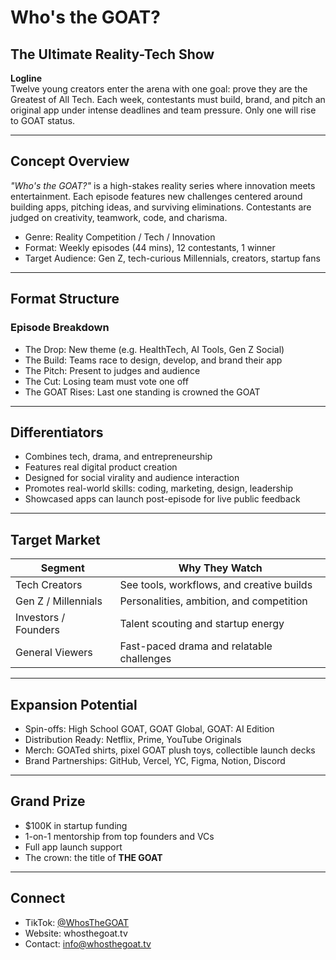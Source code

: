 # Who's the GOAT?
## The Ultimate Reality-Tech Show

**Logline**  
Twelve young creators enter the arena with one goal: prove they are the Greatest of All Tech. Each week, contestants must build, brand, and pitch an original app under intense deadlines and team pressure. Only one will rise to GOAT status.

---

## Concept Overview  
_"Who's the GOAT?"_ is a high-stakes reality series where innovation meets entertainment. Each episode features new challenges centered around building apps, pitching ideas, and surviving eliminations. Contestants are judged on creativity, teamwork, code, and charisma.

- Genre: Reality Competition / Tech / Innovation  
- Format: Weekly episodes (44 mins), 12 contestants, 1 winner  
- Target Audience: Gen Z, tech-curious Millennials, creators, startup fans  

---

## Format Structure

### Episode Breakdown
- The Drop: New theme (e.g. HealthTech, AI Tools, Gen Z Social)  
- The Build: Teams race to design, develop, and brand their app  
- The Pitch: Present to judges and audience  
- The Cut: Losing team must vote one off  
- The GOAT Rises: Last one standing is crowned the GOAT

---

## Differentiators

- Combines tech, drama, and entrepreneurship  
- Features real digital product creation  
- Designed for social virality and audience interaction  
- Promotes real-world skills: coding, marketing, design, leadership  
- Showcased apps can launch post-episode for live public feedback

---

## Target Market

| Segment             | Why They Watch                           |
|---------------------|------------------------------------------|
| Tech Creators       | See tools, workflows, and creative builds  
| Gen Z / Millennials | Personalities, ambition, and competition  
| Investors / Founders| Talent scouting and startup energy       
| General Viewers     | Fast-paced drama and relatable challenges

---

## Expansion Potential

- Spin-offs: High School GOAT, GOAT Global, GOAT: AI Edition  
- Distribution Ready: Netflix, Prime, YouTube Originals  
- Merch: GOATed shirts, pixel GOAT plush toys, collectible launch decks  
- Brand Partnerships: GitHub, Vercel, YC, Figma, Notion, Discord  

---

## Grand Prize

- $100K in startup funding  
- 1-on-1 mentorship from top founders and VCs  
- Full app launch support  
- The crown: the title of **THE GOAT**

---

## Connect

- TikTok: [@WhosTheGOAT](https://tiktok.com/@whosthegoat)  
- Website: whosthegoat.tv  
- Contact: info@whosthegoat.tv 